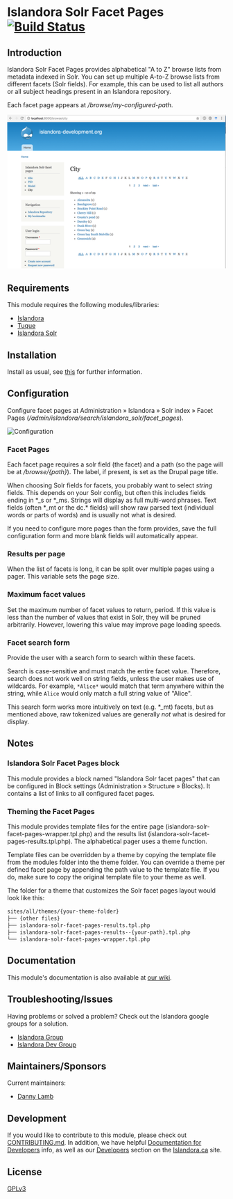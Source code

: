 # Islandora Solr Facet Pages [![Build Status](https://travis-ci.org/Islandora/islandora_solr_facet_pages.png?branch=7.x)](https://travis-ci.org/Islandora/islandora_solr_facet_pages)

## Introduction

Islandora Solr Facet Pages provides alphabetical "A to Z" browse lists from metadata indexed in Solr. You can set up multiple A-to-Z browse lists from different facets (Solr fields). For example, this can be used to list all authors or all subject headings present in an Islandora repository.

Each facet page appears at _/browse/my-configured-path_.

![Example](docs/solr-facet-page-example.png)

## Requirements

This module requires the following modules/libraries:

* [Islandora](https://github.com/islandora/islandora)
* [Tuque](https://github.com/islandora/tuque)
* [Islandora Solr](https://github.com/Islandora/islandora_solr_search)

## Installation

Install as usual, see [this](https://drupal.org/documentation/install/modules-themes/modules-7) for further information.

## Configuration

Configure facet pages at Administration » Islandora » Solr index » Facet Pages (_/admin/islandora/search/islandora_solr/facet_pages_).

![Configuration](https://user-images.githubusercontent.com/1943338/32705823-6998d8f8-c7ee-11e7-8238-c801f56cffb7.png)

### Facet Pages

Each facet page requires a solr field (the facet) and a path (so the page will be at _/browse/{path}_). The label, if present, is set as the Drupal page title.

When choosing Solr fields for facets, you probably want to select _string_ fields. This depends on your Solr config, but often this includes fields ending in \*_s or \*_ms. Strings  will display as full multi-word phrases. Text fields (often \*_mt or the dc.* fields) will show raw parsed text (individual words or parts of words) and is usually not what is desired.

If you need to configure more pages than the form provides, save the full configuration form and more blank fields will automatically appear.

### Results per page

When the list of facets is long, it can be split over multiple pages using a pager. This variable sets the page size.

### Maximum facet values

Set the maximum number of facet values to return, period. If this value is less than the number of values that exist in Solr, they will be pruned arbitrarily. However, lowering this value may improve page loading speeds.

### Facet search form

Provide the user with a search form to search within these facets.

Search is case-sensitive and must match the entire facet value. Therefore, search does not work well on string fields, unless the user makes use of wildcards. For example, `*Alice*` would  match that term anywhere within the string, while `Alice` would only match a full string value of "Alice".

This search form works more intuitively on text (e.g. *_mt) facets, but as mentioned above, raw tokenized values are generally _not_ what is desired for display.


## Notes

### Islandora Solr Facet Pages block

This module provides a block named "Islandora Solr facet pages" that can be configured in Block settings (Administration » Structure » Blocks). It contains a list of links to all configured facet pages.

### Theming the Facet Pages

This module provides template files for the entire page (islandora-solr-facet-pages-wrapper.tpl.php) and the results list (islandora-solr-facet-pages-results.tpl.php). The alphabetical pager uses a theme function.

Template files can be overridden by a theme by copying the template file from the modules folder into the theme folder. You can override a theme per defined facet page by appending the path value to the template file. If you do, make sure to copy the original template file to your theme as well.

The folder for a theme that customizes the Solr facet pages layout would look like this:
```
sites/all/themes/{your-theme-folder}
├── {other files}
├── islandora-solr-facet-pages-results.tpl.php
├── islandora-solr-facet-pages-results--{your-path}.tpl.php
└── islandora-solr-facet-pages-wrapper.tpl.php
```

## Documentation

This module's documentation is also available at [our wiki](https://wiki.duraspace.org/display/ISLANDORA/Islandora+Solr+Facet+Pages).

## Troubleshooting/Issues

Having problems or solved a problem? Check out the Islandora google groups for a solution.

* [Islandora Group](https://groups.google.com/forum/?hl=en&fromgroups#!forum/islandora)
* [Islandora Dev Group](https://groups.google.com/forum/?hl=en&fromgroups#!forum/islandora-dev)

## Maintainers/Sponsors

Current maintainers:

* [Danny Lamb](https://github.com/dannylamb)

## Development

If you would like to contribute to this module, please check out [CONTRIBUTING.md](CONTRIBUTING.md). In addition, we have helpful [Documentation for Developers](https://github.com/Islandora/islandora/wiki#wiki-documentation-for-developers) info, as well as our [Developers](http://islandora.ca/developers) section on the [Islandora.ca](http://islandora.ca) site.

## License

[GPLv3](http://www.gnu.org/licenses/gpl-3.0.txt)

